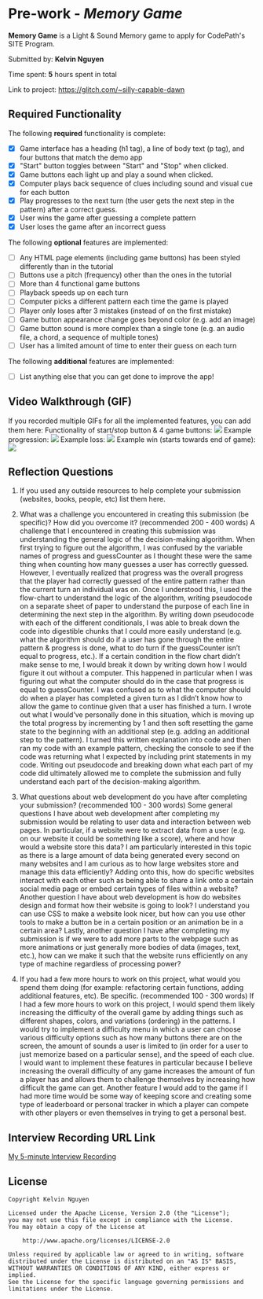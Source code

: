 # Pre-work - *Memory Game*

**Memory Game** is a Light & Sound Memory game to apply for CodePath's SITE Program. 

Submitted by: **Kelvin Nguyen**

Time spent: **5** hours spent in total

Link to project: https://glitch.com/~silly-capable-dawn

## Required Functionality

The following **required** functionality is complete:

* [x] Game interface has a heading (h1 tag), a line of body text (p tag), and four buttons that match the demo app
* [x] "Start" button toggles between "Start" and "Stop" when clicked. 
* [x] Game buttons each light up and play a sound when clicked. 
* [x] Computer plays back sequence of clues including sound and visual cue for each button
* [x] Play progresses to the next turn (the user gets the next step in the pattern) after a correct guess. 
* [x] User wins the game after guessing a complete pattern
* [x] User loses the game after an incorrect guess

The following **optional** features are implemented:

* [ ] Any HTML page elements (including game buttons) has been styled differently than in the tutorial
* [ ] Buttons use a pitch (frequency) other than the ones in the tutorial
* [ ] More than 4 functional game buttons
* [ ] Playback speeds up on each turn
* [ ] Computer picks a different pattern each time the game is played
* [ ] Player only loses after 3 mistakes (instead of on the first mistake)
* [ ] Game button appearance change goes beyond color (e.g. add an image)
* [ ] Game button sound is more complex than a single tone (e.g. an audio file, a chord, a sequence of multiple tones)
* [ ] User has a limited amount of time to enter their guess on each turn

The following **additional** features are implemented:

- [ ] List anything else that you can get done to improve the app!

## Video Walkthrough (GIF)

If you recorded multiple GIFs for all the implemented features, you can add them here:
Functionality of start/stop button & 4 game buttons:
![](https://i.imgur.com/TrYOx8W.gif)
Example progression:
![](https://i.imgur.com/nIQfhkT.gif)
Example loss:
![](https://i.imgur.com/fWGWA5q.gif)
Example win (starts towards end of game):
![](https://i.imgur.com/1GZrXxH.gif)

## Reflection Questions
1. If you used any outside resources to help complete your submission (websites, books, people, etc) list them here. 

2. What was a challenge you encountered in creating this submission (be specific)? How did you overcome it? (recommended 200 - 400 words) 
A challenge that I encountered in creating this submission was understanding the general logic of the decision-making algorithm. When first trying to figure out the algorithm, I was confused by the variable names of progress and guessCounter as I thought these were the same thing when counting how many guesses a user has correctly guessed. However, I eventually realized that progress was the overall progress that the player had correctly guessed of the entire pattern rather than  the current turn an individual was on. Once I understood this, I used the flow-chart to understand the logic of the algorithm, writing pseudocode on a separate sheet of paper to understand the purpose of each line in determining the next step in the algorithm. By writing down pseudocode with each of the different conditionals, I was able to break down the code into digestible chunks that I could more easily understand (e.g. what the algorithm should do if a user has gone through the entire pattern & progress is done, what to do turn if the guessCounter isn’t equal to progress, etc.). If a certain condition in the flow chart didn’t make sense to me, I would break it down by writing down how I would figure it out without a computer. This happened in particular when I was figuring out what the computer should do in the case that progress is equal to guessCounter. I was confused as to what the computer should do when a player has completed a given turn as I didn’t know how to allow the game to continue given that a user has finished a turn. I wrote out what I would’ve personally done in this situation, which is moving up the total progress by incrementing by 1 and then soft resetting the game state to the beginning with an additional step (e.g. adding an additional step to the pattern). I turned this written explanation into code and then ran my code with an example pattern, checking the console to see if the code was returning what I expected by including print statements in my code. Writing out pseudocode and breaking down what each part of my code did ultimately allowed me to complete the submission and fully understand each part of the decision-making algorithm.

3. What questions about web development do you have after completing your submission? (recommended 100 - 300 words) 
Some general questions I have about web development after completing my submission would be relating to user data and interaction between web pages. In particular, if a website were to extract data from a user (e.g. on our website it could be something like a score), where and how would a website store this data? I am particularly interested in this topic as there is a large amount of data being generated every second on many websites and I am curious as to how large websites store and manage this data efficiently? Adding onto this, how do specific websites interact with each other such as being able to share a link onto a certain social media page or embed certain types of files within a website? Another question I have about web development is how do websites design and format how their website is going to look? I understand you can use CSS to make a website look nicer, but how can you use other tools to make a button be in a certain position or an animation be in a certain area? Lastly, another question I have after completing my submission is if we were to add more parts to the webpage such as more animations or just generally more bodies of data (images, text, etc.), how can we make it such that the website runs efficiently on any type of machine regardless of processing power?

4. If you had a few more hours to work on this project, what would you spend them doing (for example: refactoring certain functions, adding additional features, etc). Be specific. (recommended 100 - 300 words) 
If I had a few more hours to work on this project, I would spend them likely increasing the difficulty of the overall game by adding things such as different shapes, colors, and variations (ordering) in the patterns. I would try to implement a difficulty menu in which a user can choose various difficulty options such as how many buttons there are on the screen, the amount of sounds a user is limited to (in order for a user to just memorize based on a particular sense), and the speed of each clue. I would want to implement these features in particular because I believe increasing the overall difficulty of any game increases the amount of fun a player has and allows them to challenge themselves by increasing how difficult the game can get. Another feature I would add to the game if I had more time would be some way of keeping score and creating some type of leaderboard or personal tracker in which a player can compete with other players or even themselves in trying to get a personal best.



## Interview Recording URL Link

[My 5-minute Interview Recording](https://www.loom.com/share/da17d424e5e54ace88dfc23be0db72dc)


## License

    Copyright Kelvin Nguyen

    Licensed under the Apache License, Version 2.0 (the "License");
    you may not use this file except in compliance with the License.
    You may obtain a copy of the License at

        http://www.apache.org/licenses/LICENSE-2.0

    Unless required by applicable law or agreed to in writing, software
    distributed under the License is distributed on an "AS IS" BASIS,
    WITHOUT WARRANTIES OR CONDITIONS OF ANY KIND, either express or implied.
    See the License for the specific language governing permissions and
    limitations under the License.
